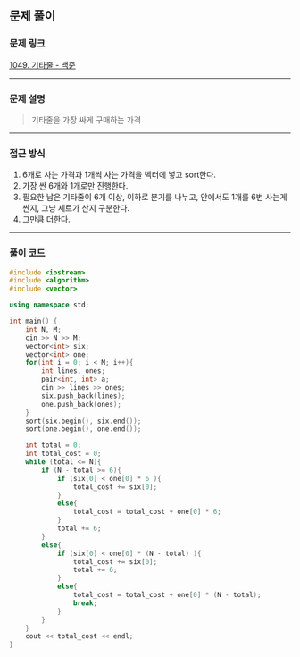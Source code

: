 ##  문제 풀이

###  문제 링크  
[1049. 기타줄 - 백준](https://www.acmicpc.net/problem/1049)

---

###  문제 설명  
> 기타줄을 가장 싸게 구매하는 가격
---

###  접근 방식  
1. 6개로 사는 가격과 1개씩 사는 가격을 벡터에 넣고 sort한다.
2. 가장 싼 6개와 1개로만 진행한다.
3. 필요한 남은 기타줄이 6개 이상, 이하로 분기를 나누고, 안에서도 1개를 6번 사는게 싼지, 그냥 세트가 산지 구분한다.
4. 그만큼 더한다.
---

### 풀이 코드

```cpp
#include <iostream>
#include <algorithm>
#include <vector>

using namespace std;

int main() {
    int N, M;
    cin >> N >> M;
    vector<int> six;
    vector<int> one;
    for(int i = 0; i < M; i++){
        int lines, ones;
        pair<int, int> a;
        cin >> lines >> ones;
        six.push_back(lines);
        one.push_back(ones);
    }
    sort(six.begin(), six.end());
    sort(one.begin(), one.end());

    int total = 0;
    int total_cost = 0;
    while (total <= N){
        if (N - total >= 6){
            if (six[0] < one[0] * 6 ){
                total_cost += six[0];
            } 
            else{
                total_cost = total_cost + one[0] * 6;
            }
            total += 6;
        }
        else{
            if (six[0] < one[0] * (N - total) ){
                total_cost += six[0];
                total += 6;
            } 
            else{
                total_cost = total_cost + one[0] * (N - total);
                break;
            }
        }
    }
    cout << total_cost << endl;
}
```

